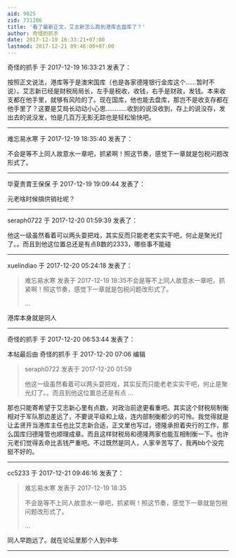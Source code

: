 ```yaml
---
aid: 9025
zid: 731286
title: '看了最新正文，艾志新怎么跑到港库去盘库了？'
author: 奇怪的抓手
date: 2017-12-19 16:33:21+07:00
lastmod: 2017-12-21 09:46:00+07:00
---
```


奇怪的抓手 于 2017-12-19 16:33:21 发表了：

按照正文说法，港库等于是澳宋国库（也是各家德隆银行金库这个……暂时不说）。艾志新已经是财税局局长，左手是税收，收钱，右手是财政，发钱。本来收支都在他手里，就够有风险的了。现在国库，他也能去盘库，那岂不是收支存都在他手里了？这要是艾局长动动小心思…………收到的说没收到，存上的说没存，发出去的说没发，怕是几百万无影无踪也是轻松愉快吧。

---------

难忘易水寒 于 2017-12-19 18:35:40 发表了：

不会是等不上同人故意水一章吧，抓紧啊！照这节奏，感觉下一章就是包税问题改形式了。

---------

华夏贵胄王保保 于 2017-12-19 19:09:44 发表了：

元老啥时候搞供销社呢？

---------

seraph0722 于 2017-12-20 01:59:39 发表了：

他这一级虽然看着可以两头耍把戏，其实反而只能老老实实干吧，何止是聚光灯了。。而且到他这位置总还是有点B数的2333，哪些事不能碰

---------

xuelindiao 于 2017-12-20 05:24:18 发表了：

> 难忘易水寒 发表于 2017-12-19 18:35不会是等不上同人故意水一章吧，抓紧啊！照这节奏，感觉下一章就是包税问题改形式了。
> 
> ...



港库本身就是同人

---------

奇怪的抓手 于 2017-12-20 06:53:44 发表了：

本帖最后由 奇怪的抓手 于 2017-12-20 07:06 编辑 


> 
> seraph0722 发表于 2017-12-20 01:59
> 
> 他这一级虽然看着可以两头耍把戏，其实反而只能老老实实干吧，何止是聚光灯了。。而且到他这位置总还是有点 ...



那也只能寄希望于艾志新心里有点数，对政治前途更看重吧。其实这个财税局制衡相对于军队那边差远了，不要说平级和上级，连内部制衡都少的可怜。我觉得就是让孟贤开当港库主任也比艾志新合适，正文里也写过，德隆承担着央行的工作，那么国库归德隆管也顺理成章。而且这样财税局和德隆两家也能互相制衡一下。也许元老们觉得丢命比丢钱严重吧。不过既然是同人，人家辛苦写了，我再bb个没完挺不好的。

---------

cc5233 于 2017-12-21 09:46:16 发表了：

> 难忘易水寒 发表于 2017-12-19 18:35
> 
> 不会是等不上同人故意水一章吧，抓紧啊！照这节奏，感觉下一章就是包税问题改形式了。
> 
> ...



同人早跑远了。就在论坛里那个人到中年

---------


